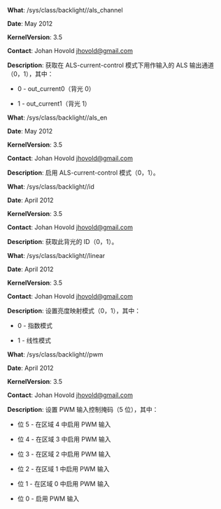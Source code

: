 **What**: /sys/class/backlight/<backlight>/als_channel

**Date**: May 2012

**KernelVersion**: 3.5

**Contact**: Johan Hovold <jhovold@gmail.com>

**Description**: 获取在 ALS-current-control 模式下用作输入的 ALS 输出通道（0，1），其中：

 - 0 - out_current0（背光 0）

 - 1 - out_current1（背光 1）

**What**: /sys/class/backlight/<backlight>/als_en

**Date**: May 2012

**KernelVersion**: 3.5

**Contact**: Johan Hovold <jhovold@gmail.com>

**Description**: 启用 ALS-current-control 模式（0，1）。

**What**: /sys/class/backlight/<backlight>/id

**Date**: April 2012

**KernelVersion**: 3.5

**Contact**: Johan Hovold <jhovold@gmail.com>

**Description**: 获取此背光的 ID（0，1）。

**What**: /sys/class/backlight/<backlight>/linear

**Date**: April 2012

**KernelVersion**: 3.5

**Contact**: Johan Hovold <jhovold@gmail.com>

**Description**: 设置亮度映射模式（0，1），其中：

 - 0 - 指数模式

 - 1 - 线性模式

**What**: /sys/class/backlight/<backlight>/pwm

**Date**: April 2012

**KernelVersion**: 3.5

**Contact**: Johan Hovold <jhovold@gmail.com>

**Description**: 设置 PWM 输入控制掩码（5 位），其中：

 - 位 5 - 在区域 4 中启用 PWM 输入

 - 位 4 - 在区域 3 中启用 PWM 输入

 - 位 3 - 在区域 2 中启用 PWM 输入

 - 位 2 - 在区域 1 中启用 PWM 输入

 - 位 1 - 在区域 0 中启用 PWM 输入

 - 位 0 - 启用 PWM 输入
